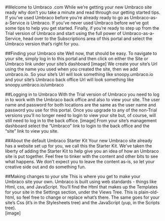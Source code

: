 #Welcome to Umbraco .com
While we’re getting your new Umbraco site ready why don’t you take a minute and read through our getting started tips.  If you’ve used Umbraco before you’re already ready to go as Umbraco-as-a-Service _is_ Umbraco.  If you’ve never used Umbraco before we’ve got some tips to help you get started.  Finally, if you’re ready to step up from the Trial version of Umbraco and start using the full power of Umbraco-as-a-Service, head over to the Subscriptions area of this portal and select the Umbraco version that’s right for you.

##Finding your Umbraco site
Well now, that should be easy.  To navigate to your site, simply log in to this portal and then click on either the Site or Umbraco link under your site’s dashboard
[image]
We create your site’s Url using the name you used when you created the site, then we add umbraco.io.  So your site’s Url will look something like snoopy.umbraco.io and your site’s Umbraco back office Url will look something like snoopy.umbraco.io/umbraco

##Logging in to Umbraco
With the Trial version of Umbraco you need to log in to work with the Umbraco back office and also to view your site.  The user name and password for both locations are the same as the user name and password you use for this portal.  Once you upgrade to any of the non-Trial versions you’ll no longer need to login to view your site but, of course, will still need to log in to the back office.
[image]
From your site’s management dashboard select the “Umbraco” link to login to the back office and the “site” link to view you site.

##About the default Umbraco Starter Kit
Your new Umbraco site already has a website set up for you, we call this the Starter Kit.  We’ve taken the liberty of adding the Starter Kit to help give you an idea of how an Umbraco site is put together.  Feel free to tinker with the content and other bits to see what happens.  We don’t expect you to leave the content as-is, so let your creative side out and do something fun.
 
##Making changes to your site
This is where you get to make your Umbraco site your own.  Umbraco is built using web standards - things like Html, css, and JavaScript.  You’ll find the Html that makes up the Templates for your site in the Settings section, under the Views Tree.  This is plain-old-html, so feel free to change or replace what’s there.  The same goes for your site’s Css (it’s in the Stylesheets tree) and the JavaScript (yup, in the Scripts tree).  
 [image]